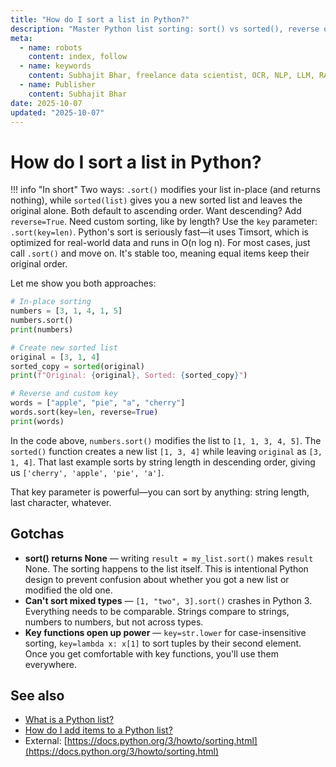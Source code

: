 ```yaml
---
title: "How do I sort a list in Python?"
description: "Master Python list sorting: sort() vs sorted(), reverse order, custom keys, and performance considerations for ordering lists."
meta:
  - name: robots
    content: index, follow
  - name: keywords
    content: Subhajit Bhar, freelance data scientist, OCR, NLP, LLM, RAG, knowledge base, python, lists, sorting
  - name: Publisher
    content: Subhajit Bhar
date: 2025-10-07
updated: "2025-10-07"
---
```


# How do I sort a list in Python?

<!-- more -->

!!! info "In short"
    Two ways: `.sort()` modifies your list in-place (and returns nothing), while `sorted(list)` gives you a new sorted list and leaves the original alone. Both default to ascending order. Want descending? Add `reverse=True`. Need custom sorting, like by length? Use the `key` parameter: `.sort(key=len)`. Python's sort is seriously fast—it uses Timsort, which is optimized for real-world data and runs in O(n log n). For most cases, just call `.sort()` and move on. It's stable too, meaning equal items keep their original order.

Let me show you both approaches:

```python
# In-place sorting
numbers = [3, 1, 4, 1, 5]
numbers.sort()
print(numbers)

# Create new sorted list
original = [3, 1, 4]
sorted_copy = sorted(original)
print(f"Original: {original}, Sorted: {sorted_copy}")

# Reverse and custom key
words = ["apple", "pie", "a", "cherry"]
words.sort(key=len, reverse=True)
print(words)
```

In the code above, `numbers.sort()` modifies the list to `[1, 1, 3, 4, 5]`. The `sorted()` function creates a new list `[1, 3, 4]` while leaving `original` as `[3, 1, 4]`. That last example sorts by string length in descending order, giving us `['cherry', 'apple', 'pie', 'a']`.

That key parameter is powerful—you can sort by anything: string length, last character, whatever.

## Gotchas

* **sort() returns None** — writing `result = my_list.sort()` makes `result` None. The sorting happens to the list itself. This is intentional Python design to prevent confusion about whether you got a new list or modified the old one.
* **Can't sort mixed types** — `[1, "two", 3].sort()` crashes in Python 3. Everything needs to be comparable. Strings compare to strings, numbers to numbers, but not across types.
* **Key functions open up power** — `key=str.lower` for case-insensitive sorting, `key=lambda x: x[1]` to sort tuples by their second element. Once you get comfortable with key functions, you'll use them everywhere.

## See also

* [What is a Python list?](what-is-a-python-list.md)
* [How do I add items to a Python list?](how-to-add-items-to-list.md)
* External: [https://docs.python.org/3/howto/sorting.html](https://docs.python.org/3/howto/sorting.html)

<script type="application/ld+json">
{
  "@context": "https://schema.org",
  "@type": "FAQPage",
  "mainEntity": [{
    "@type": "Question",
    "name": "How do I sort a list in Python?",
    "acceptedAnswer": {
      "@type": "Answer",
      "text": "Two ways: .sort() modifies your list in-place (and returns nothing), while sorted(list) gives you a new sorted list and leaves the original alone. Both default to ascending order. Want descending? Add reverse=True. Need custom sorting, like by length? Use the key parameter: .sort(key=len). Python's sort is seriously fast—it uses Timsort, which is optimized for real-world data and runs in O(n log n). For most cases, just call .sort() and move on. It's stable too, meaning equal items keep their original order."
    }
  }]
}
</script>
